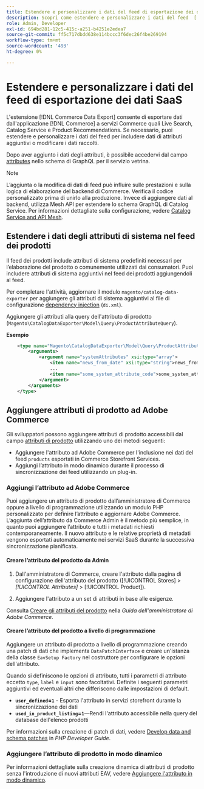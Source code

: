 ```yaml
---
title: Estendere e personalizzare i dati del feed di esportazione dei dati SaaS
description: Scopri come estendere e personalizzare i dati del feed  [!DNL SaaS Data Export] .
role: Admin, Developer
exl-id: 694bd281-12c5-415c-a251-b4251e2edea7
source-git-commit: ff5c717dbdd638e114bccc3f6dec26f4be269194
workflow-type: tm+mt
source-wordcount: '493'
ht-degree: 0%

---
```


# Estendere e personalizzare i dati del feed di esportazione dei dati SaaS

L&#39;estensione [!DNL Commerce Data Export] consente di esportare dati dall&#39;applicazione [!DNL Commerce] a servizi Commerce quali Live Search, Catalog Service e Product Recommendations. Se necessario, puoi estendere e personalizzare i dati del feed per includere dati di attributi aggiuntivi o modificare i dati raccolti.

Dopo aver aggiunto i dati degli attributi, è possibile accedervi dal campo [attributes](https://developer.adobe.com/commerce/webapi/graphql/schema/catalog-service/queries/products/#productviewattribute-type) nello schema di GraphQL per il servizio vetrina.

>[!NOTE]
>
>L’aggiunta o la modifica di dati di feed può influire sulle prestazioni e sulla logica di elaborazione del backend di Commerce. Verifica il codice personalizzato prima di unirlo alla produzione. Invece di aggiungere dati al backend, utilizza Mesh API per estendere lo schema GraphQL di Catalog Service. Per informazioni dettagliate sulla configurazione, vedere [Catalog Service and API Mesh](../catalog-service/mesh.md).

## Estendere i dati degli attributi di sistema nel feed dei prodotti

Il feed dei prodotti include attributi di sistema predefiniti necessari per l’elaborazione del prodotto o comunemente utilizzati dai consumatori. Puoi includere attributi di sistema aggiuntivi nel feed dei prodotti aggiungendoli al feed.

Per completare l&#39;attività, aggiornare il modulo `magento/catalog-data-exporter` per aggiungere gli attributi di sistema aggiuntivi al file di configurazione [dependency injection](https://developer.adobe.com/commerce/php/development/build/dependency-injection-file/) (`di.xml`).

Aggiungere gli attributi alla query dell&#39;attributo di prodotto (`Magento\CatalogDataExporter\Model\Query\ProductAttributeQuery`).

**Esempio**

```xml
    <type name="Magento\CatalogDataExporter\Model\Query\ProductAttributeQuery">
        <arguments>
            <argument name="systemAttributes" xsi:type="array">
                <item name="news_from_date" xsi:type="string">news_from_date</item>
                ...
                <item name="some_system_attribute_code">some_system_attribute_code</item>
            </argument>
        </arguments>
    </type>
```

## Aggiungere attributi di prodotto ad Adobe Commerce

Gli sviluppatori possono aggiungere attributi di prodotto accessibili dal campo [attributi di prodotto](https://developer.adobe.com/commerce/webapi/graphql/schema/catalog-service/queries/products/#output-fields) utilizzando uno dei metodi seguenti:

- Aggiungere l&#39;attributo ad Adobe Commerce per l&#39;inclusione nei dati del feed `products` esportati in Commerce Storefront Services.
- Aggiungi l’attributo in modo dinamico durante il processo di sincronizzazione dei feed utilizzando un plug-in.

### Aggiungi l’attributo ad Adobe Commerce

Puoi aggiungere un attributo di prodotto dall’amministratore di Commerce oppure a livello di programmazione utilizzando un modulo PHP personalizzato per definire l’attributo e aggiornare Adobe Commerce. L’aggiunta dell’attributo da Commerce Admin è il metodo più semplice, in quanto puoi aggiungere l’attributo e tutti i metadati richiesti contemporaneamente. Il nuovo attributo e le relative proprietà di metadati vengono esportati automaticamente nei servizi SaaS durante la successiva sincronizzazione pianificata.

#### Creare l’attributo del prodotto da Admin

1. Dall&#39;amministratore di Commerce, creare l&#39;attributo dalla pagina di configurazione dell&#39;attributo del prodotto ([!UICONTROL Stores] > *[!UICONTROL Attributes]* > [!UICONTROL Product]).

1. Aggiungere l&#39;attributo a un set di attributi in base alle esigenze.

Consulta [Creare gli attributi del prodotto](https://experienceleague.adobe.com/it/docs/commerce-admin/catalog/product-attributes/create/attribute-product-create) nella *Guida dell&#39;amministratore di Adobe Commerce*.

#### Creare l’attributo del prodotto a livello di programmazione

Aggiungere un attributo di prodotto a livello di programmazione creando una patch di dati che implementa `DataPatchInterface` e creare un&#39;istanza della classe `EavSetup Factory` nel costruttore per configurare le opzioni dell&#39;attributo.

Quando si definiscono le opzioni di attributo, tutti i parametri di attributo eccetto `type`, `label` e `input` sono facoltativi. Definite i seguenti parametri aggiuntivi ed eventuali altri che differiscono dalle impostazioni di default.

- **`user_defined`=`1`** - Esporta l&#39;attributo in servizi storefront durante la sincronizzazione dei dati
- **`used_in_product_listing`=`1`**—Rendi l&#39;attributo accessibile nella query del database dell&#39;elenco prodotti

Per informazioni sulla creazione di patch di dati, vedere [Develop data and schema patches](https://developer.adobe.com/commerce/php/development/components/declarative-schema/patches/) in *PHP Developer Guide*.

### Aggiungere l’attributo di prodotto in modo dinamico

Per informazioni dettagliate sulla creazione dinamica di attributi di prodotto senza l&#39;introduzione di nuovi attributi EAV, vedere [Aggiungere l&#39;attributo in modo dinamico](add-attribute-dynamically.md).
